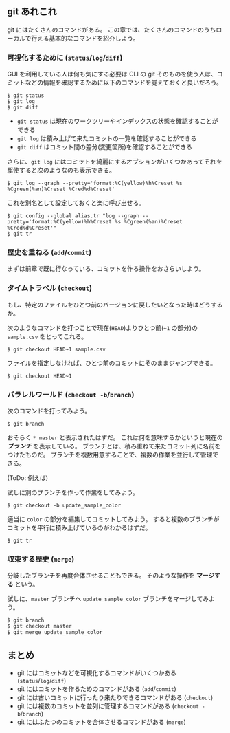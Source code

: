 ## git あれこれ

git にはたくさんのコマンドがある。
この章では、たくさんのコマンドのうちローカルで行える基本的なコマンドを紹介しよう。

### 可視化するために (`status`/`log`/`diff`)

GUI を利用している人は何も気にする必要は CLI の git そのものを使う人は、コミットなどの情報を確認するために以下のコマンドを覚えておくと良いだろう。

```
$ git status
$ git log
$ git diff
```

- `git status` は現在のワークツリーやインデックスの状態を確認することができる
- `git log` は積み上げて来たコミットの一覧を確認することができる
- `git diff` はコミット間の差分(変更箇所)を確認することができる

さらに、`git log` にはコミットを綺麗にするオプションがいくつかあってそれを駆使すると次のようなのも表示できる。

```
$ git log --graph --pretty='format:%C(yellow)%h%Creset %s %Cgreen(%an)%Creset %Cred%d%Creset'
```

これを別名として設定しておくと楽に呼び出せる。

```
$ git config --global alias.tr "log --graph --pretty='format:%C(yellow)%h%Creset %s %Cgreen(%an)%Creset %Cred%d%Creset'"
$ git tr
```

### 歴史を重ねる (`add`/`commit`)

まずは前章で既に行なっている、コミットを作る操作をおさらいしよう。

### タイムトラベル (`checkout`)

もし、特定のファイルをひとつ前のバージョンに戻したいとなった時はどうするか。

次のようなコマンドを打つことで現在(`HEAD`)よりひとつ前(`~1` の部分)の `sample.csv` をとってこれる。

```
$ git checkout HEAD~1 sample.csv
```

ファイルを指定しなければ、ひとつ前のコミットにそのままジャンプできる。

```
$ git checkout HEAD~1
```

### パラレルワールド (`checkout -b`/`branch`)

次のコマンドを打ってみよう。

```
$ git branch
```

おそらく `* master` と表示されたはずだ。
これは何を意味するかというと現在の ***ブランチ*** を表示している。
ブランチとは、積み重ねて来たコミット列に名前をつけたものだ。
ブランチを複数用意することで、複数の作業を並行して管理できる。

(ToDo: 例えば)

試しに別のブランチを作って作業をしてみよう。

```
$ git checkout -b update_sample_color
```

適当に `color` の部分を編集してコミットしてみよう。
すると複数のブランチがコミットを平行に積み上げているのがわかるはずだ。

```
$ git tr
```

### 収束する歴史 (`merge`)

分岐したブランチを再度合体させることもできる。
そのような操作を **マージする** という。

試しに、`master` ブランチへ `update_sample_color` ブランチをマージしてみよう。

```
$ git branch
$ git checkout master
$ git merge update_sample_color
```

## まとめ

- git にはコミットなどを可視化するコマンドがいくつかある (`status`/`log`/`diff`)
- git にはコミットを作るためのコマンドがある (`add`/`commit`)
- git には古いコミットに行ったり来たりできるコマンドがある (`checkout`)
- git には複数のコミットを並列に管理するコマンドがある (`checkout -b`/`branch`)
- git にはふたつのコミットを合体させるコマンドがある (`merge`)
